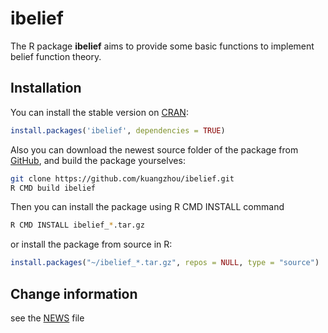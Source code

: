 ibelief
=======


The R package **ibelief** aims to provide some basic functions to implement belief function theory.

## Installation

You can install the stable version on
[CRAN](http://cran.rstudio.com/package=ibelief):

```r
install.packages('ibelief', dependencies = TRUE)
```

Also you can download the newest source folder of the package from [GitHub](https://github.com/kuangzhou/ibelief), and build the package yourselves:

```bash
git clone https://github.com/kuangzhou/ibelief.git
R CMD build ibelief
```

Then you can install the package using R CMD INSTALL command

```bash
R CMD INSTALL ibelief_*.tar.gz
```

or install the package from source in R:

```r
install.packages("~/ibelief_*.tar.gz", repos = NULL, type = "source")
```

## Change information

see the [NEWS](http://cran.r-project.org/web/packages/ibelief/NEWS) file
